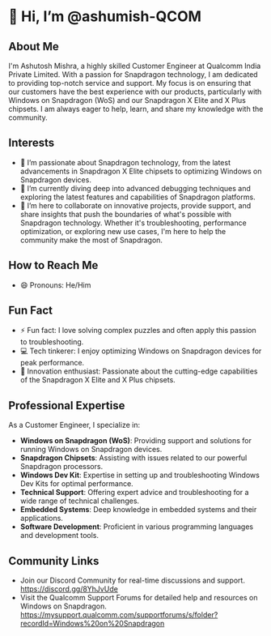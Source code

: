 # 👋 Hi, I’m @ashumish-QCOM

## About Me
I'm Ashutosh Mishra, a highly skilled Customer Engineer at Qualcomm India Private Limited. With a passion for Snapdragon technology, I am dedicated to providing top-notch service and support. My focus is on ensuring that our customers have the best experience with our products, particularly with Windows on Snapdragon (WoS) and our Snapdragon X Elite and X Plus chipsets. I am always eager to help, learn, and share my knowledge with the community.


## Interests
- 👀 I’m passionate about Snapdragon technology, from the latest advancements in Snapdragon X Elite chipsets to optimizing Windows on Snapdragon devices.
- 🌱 I’m currently diving deep into advanced debugging techniques and exploring the latest features and capabilities of Snapdragon platforms.
- 💞️ I’m here to collaborate on innovative projects, provide support, and share insights that push the boundaries of what's possible with Snapdragon technology. Whether it's troubleshooting, performance optimization, or exploring new use cases, I'm here to help the community make the most of Snapdragon.

## How to Reach Me
- 😄 Pronouns: He/Him

## Fun Fact
- ⚡ Fun fact: I love solving complex puzzles and often apply this passion to troubleshooting.
- 💻 Tech tinkerer: I enjoy optimizing Windows on Snapdragon devices for peak performance.
- 🚀 Innovation enthusiast: Passionate about the cutting-edge capabilities of the Snapdragon X Elite and X Plus chipsets.

## Professional Expertise
As a Customer Engineer, I specialize in:
- **Windows on Snapdragon (WoS)**: Providing support and solutions for running Windows on Snapdragon devices.
- **Snapdragon Chipsets**: Assisting with issues related to our powerful Snapdragon processors.
- **Windows Dev Kit**: Expertise in setting up and troubleshooting Windows Dev Kits for optimal performance.
- **Technical Support**: Offering expert advice and troubleshooting for a wide range of technical challenges.
- **Embedded Systems**: Deep knowledge in embedded systems and their applications.
- **Software Development**: Proficient in various programming languages and development tools.

## Community Links
- Join our Discord Community for real-time discussions and support. https://discord.gg/8YhJvUde
- Visit the Qualcomm Support Forums for detailed help and resources on Windows on Snapdragon. https://mysupport.qualcomm.com/supportforums/s/folder?recordId=Windows%20on%20Snapdragon


